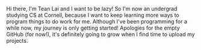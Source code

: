 Hi there, I'm Tean Lai and I want to be lazy! So I'm now an undergrad studying CS at Cornell, because I want to keep learning more ways to program things to do work for me. Although I've been programming for a while now, my journey is only getting started! Apologies for the empty GitHub (for now!), it's definitely going to grow when I find time to upload my projects.

<!---
tean-lai/tean-lai is a ✨ special ✨ repository because its `README.md` (this file) appears on your GitHub profile.
You can click the Preview link to take a look at your changes.
--->
